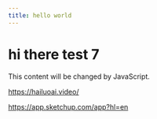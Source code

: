 ```yaml
---
title: hello world
---
```



# hi there test 7



<div id="myDiv">This content will be changed by JavaScript.</div>


<https://hailuoai.video/>

<https://app.sketchup.com/app?hl=en>
